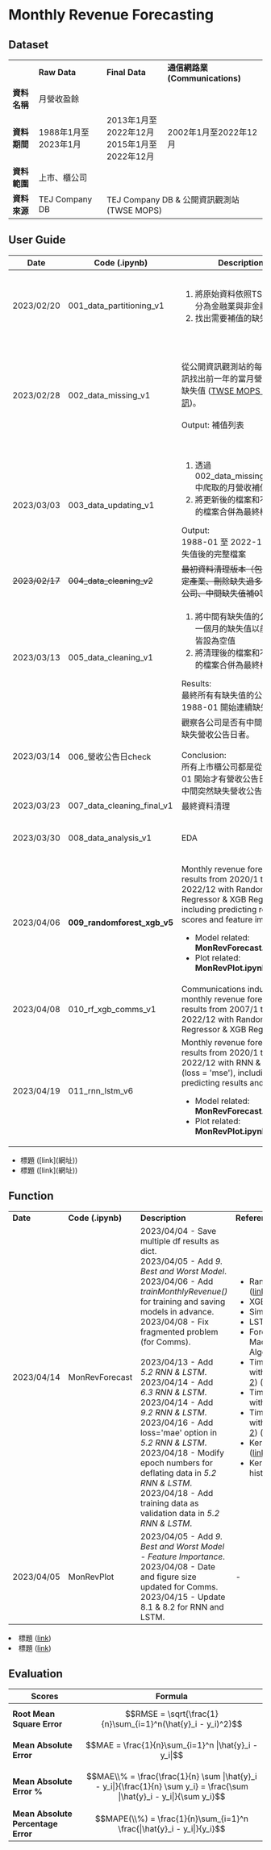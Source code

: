 # Monthly Revenue Forecasting

## Dataset

<table>
  <th>
    <td><strong>Raw Data</strong></td>
    <td><strong>Final Data</strong></td>
    <td><strong>通信網路業 (Communications)</strong></td>
  </th>
  <tr>
    <td><strong>資料名稱</strong></td>
    <td colspan="3">月營收盈餘</td>
  </tr>
  <tr>
    <td><strong>資料期間</strong></td>
    <td>1988年1月至2023年1月</td>
    <td>2013年1月至2022年12月<br>
        2015年1月至2022年12月
    </td>
    <td>2002年1月至2022年12月</td>
  </tr>
  <tr>
    <td><strong>資料範圍</strong></td>
    <td colspan="3">上市、櫃公司</td>
  </tr>
  <tr>
    <td><strong>資料來源</strong></td>
    <td>TEJ Company DB</td>
    <td colspan="2">TEJ Company DB & 公開資訊觀測站 (TWSE MOPS)</td>
  </tr>
</table>


## User Guide

|Date|Code (.ipynb)|Description|References|
|---|---|---|---|
|2023/02/20|001_data_partitioning_v1|<ol><li>將原始資料依照TSE產業別區分為金融業與非金融業</li><li>找出需要補值的缺失值</li></ol>|<ul><li>Pivot Table (樞紐分析表) ([link](https://www.learncodewithmike.com/2022/02/pandas-pivot-table.html))</li><li>Counting Continuous NaN Values for Pandas Time Series ([link](https://stackoverflow.com/questions/52561874/counting-continuous-nan-values-in-panda-time-series))</li></ul>|
|2023/02/28|002_data_missing_v1|從公開資訊觀測站的每月營收資訊找出前一年的當月營收，以補缺失值 ([TWSE MOPS 月營收資訊](https://mops.twse.com.tw/mops/web/t05st10_ifrs))。<br><br>Output: 補值列表|<ul><li>Creating Time Range in Python: Date Range and Month Range ([link](https://catriscode.com/2021/02/27/creating-time-range-in-python/))</li><li>爬蟲：公開資訊觀測站-每月營收彙總表 ([link1](https://www.finlab.tw/%E8%B6%85%E7%B0%A1%E5%96%AE%E7%94%A8python%E6%8A%93%E5%8F%96%E6%AF%8F%E6%9C%88%E7%87%9F%E6%94%B6/)) ([link2](https://medium.com/renee0918/python%E7%88%AC%E8%9F%B2-%E5%80%8B%E8%82%A1%E6%AF%8F%E6%9C%88%E7%87%9F%E6%94%B6%E7%B5%B1%E8%A8%88-6651bc390b8e))</li><li>爬蟲：公開資訊觀測站-財務報表 ([link](https://www.finlab.tw/python-%E8%B2%A1%E5%A0%B1%E7%88%AC%E8%9F%B2-1-%E7%B6%9C%E5%90%88%E6%90%8D%E7%9B%8A%E8%A1%A8/))</li></ul>|
|2023/03/03|003_data_updating_v1|<ol><li>透過 002_data_missing_v1.ipynb 中爬取的月營收補值列表補值</li><li>將更新後的檔案和不需要補值的檔案合併為最終檔案</li></ol>Output: <br>1988-01 至 2022-12 補完缺失值後的完整檔案||
|~~2023/02/17~~|~~004_data_cleaning_v2~~|~~最初資料清理版本（包含刪除特定產業、刪除缺失過多的年月和公司、中間缺失值補0等）~~|<ul><li>Replace NaN Values with Zeros ([link](https://datatofish.com/replace-nan-values-with-zeros/))</li></ul>|
|2023/03/13|005_data_cleaning_v1|<ol><li>將中間有缺失值的公司，最新一個月的缺失值以前的月營收皆設為空值</li><li>將清理後的檔案和不需要補值的檔案合併為最終檔案</li></ol>Results: <br>最終所有有缺失值的公司都是從 1988-01 開始連續缺失||
|2023/03/14|006_營收公告日check|觀察各公司是否有中間月份突然缺失營收公告日者。<br><br>Conclusion: <br>所有上市櫃公司都是從 2013-01 開始才有營收公告日，且沒有中間突然缺失營收公告日者||
|2023/03/23|007_data_cleaning_final_v1|最終資料清理||
|2023/03/30|008_data_analysis_v1|EDA|<ul><li>Seasonal-Trend decomposition using LOESS (STL) ([link](https://www.statsmodels.org/dev/examples/notebooks/generated/stl_decomposition.html))</li></ul>|
|2023/04/06|**009_randomforest_xgb_v5**|Monthly revenue forecasting results from 2020/1 to 2022/12 with Random Forest Regressor & XGB Regressor, including predicting results, scores and feature importance.<br><ul><li>Model related: **MonRevForecast.ipynb**</il><li>Plot related: **MonRevPlot.ipynb**<il></ul>|<ul><li>RandomForestRegressor ([link](https://scikit-learn.org/stable/modules/generated/sklearn.ensemble.RandomForestRegressor.html))</li><li>XGBRegressor ([link](https://xgboost.readthedocs.io/en/stable/python/python_api.html#xgboost.XGBRegressor))</li></ul>|
|2023/04/08|010_rf_xgb_comms_v1|Communications industry monthly revenue forecasting results from 2007/1 to 2022/12 with Random Forest Regressor & XGB Regressor.||
|2023/04/19|011_rnn_lstm_v6|Monthly revenue forecasting results from 2020/1 to 2022/12 with RNN & LSTM (loss = 'mse'), including predicting results and scores.<br><ul><li>Model related: **MonRevForecast.ipynb**</il><li>Plot related: **MonRevPlot.ipynb**<il></ul>|<ul><li>SimpleRNN layer ([link](https://keras.io/api/layers/recurrent_layers/simple_rnn/))</li><li>LSTM layer ([link](https://keras.io/api/layers/recurrent_layers/lstm/))</li></ul>|


<ul><li>標題 ([link](網址))</li><li>標題 ([link](網址))</li></ul>


## Function

<table>
  <tr>
    <td><strong>Date</strong></td>
    <td><strong>Code (.ipynb)</strong></td>
    <td><strong>Description</strong></td>
    <td><strong>References</strong></td>
  </tr>
  
  <tr>
    <td>2023/04/14</td>
    <td>MonRevForecast</td>
    <td>
      2023/04/04 - Save multiple df results as dict.<br>
      2023/04/05 - Add <I>9. Best and Worst Model</I>.<br>
      2023/04/06 - Add <I>trainMonthlyRevenue()</I> for training and saving models in advance.<br>
      2023/04/08 - Fix fragmented problem (for Comms).<br>
      <br>
      2023/04/13 - Add <I>5.2 RNN & LSTM</I>.<br>
      2023/04/14 - Add <I>6.3 RNN & LSTM</I>.<br>
      2023/04/14 - Add <I>9.2 RNN & LSTM</I>.<br>
      2023/04/16 - Add loss='mae' option in <I>5.2 RNN & LSTM</I>.<br>
      2023/04/18 - Modify epoch numbers for deflating data in <I>5.2 RNN & LSTM</I>.<br>
      2023/04/18 - Add training data as validation data in <I>5.2 RNN & LSTM</I>.
    </td>
    <td>
      <ul>
        <li>RandomForestRegressor (<a href="https://scikit-learn.org/stable/modules/generated/sklearn.ensemble.RandomForestRegressor.html" target="_blank">link</a>)</li>
        <li>XGBRegressor (<a href="https://xgboost.readthedocs.io/en/stable/python/python_api.html#xgboost.XGBRegressor" target="_blank">link</a>)</li>
        <li>SimpleRNN layer (<a href="https://keras.io/api/layers/recurrent_layers/simple_rnn/" target="_blank">link</a>)</li>
        <li>LSTM layer (<a href="https://keras.io/api/layers/recurrent_layers/lstm/" target="_blank">link</a>)</li>
        <li>Forecast Sales with Machine Learning Algorithms (<a href="https://www.embedded-robotics.com/forecast-sales-using-machine-learning/#comparing-forecast-sales-using-machine-learning-algorithms" target="_blank">link</a>)</li>
        <li>Time Series Forecasting with Keras 
          (<a href="https://towardsdatascience.com/a-quick-deep-learning-recipe-time-series-forecasting-with-keras-in-python-f759923ba64" target="_blank">link 1</a>) 
          (<a href="https://towardsdatascience.com/a-practical-guide-to-rnn-and-lstm-in-keras-980f176271bc" target="_blank">link 2</a>) 
          (<a href="https://www.datacamp.com/tutorial/tutorial-for-recurrent-neural-network" target="_blank">link 3</a>)
        </li>
        <li>Time Series Prediction with SimpleRNN (<a href="https://machinelearningmastery.com/understanding-simple-recurrent-neural-networks-in-keras/" target="_blank">link</a>)</li>
        <li>Time Series Prediction with LSTM 
          (<a href="https://machinelearningmastery.com/time-series-prediction-lstm-recurrent-neural-networks-python-keras/" target="_blank">link 1</a>) 
          (<a href="https://machinelearningmastery.com/time-series-forecasting-long-short-term-memory-network-python/" target="_blank">link 2</a>) 
          (<a href="https://github.com/yifan-guo-cwru/Time-Series-Prediction-with-LSTM-Recurrent-Neural-Networks-in-Python-with-Keras/blob/master/run.py" target="_blank">link 3</a>)
        </li>
        <li>Keras: EarlyStopping 
          (<a href="https://keras.io/api/callbacks/early_stopping/" target="_blank">link 1</a>)
          (<a href="https://medium.com/zero-equals-false/early-stopping-to-avoid-overfitting-in-neural-network-keras-b68c96ed05d9" target="_blank">link 2</a>)
        </li>
        <li>Keras: Save training history (<a href="https://stackoverflow.com/questions/41061457/keras-how-to-save-the-training-history-attribute-of-the-history-object" target="_blank">link</a>)</li>
      </ul>
    </td>  
  </tr>
  
  <tr>
    <td>2023/04/05</td>
    <td>MonRevPlot</td>
    <td>
      2023/04/05 - Add <I>9. Best and Worst Model - Feature Importance</I>.<br>
      2023/04/08 - Date and figure size updated for Comms.<br>
      2023/04/15 - Update 8.1 & 8.2 for RNN and LSTM.
    </td>
    <td>-</td>
  </tr>

</table>  
  

<li>標題 (<a href="" target="_blank">link</a>)</li>
<li>標題 (<a href="" target="_blank">link</a>)</li>


  
  

  
## Evaluation

|Scores|Formula|
|---|---|
|**Root Mean Square Error**|$$RMSE = \sqrt{\frac{1}{n}\sum_{i=1}^n(\hat{y}_i - y_i)^2}$$|
|**Mean Absolute Error**|$$MAE = \frac{1}{n}\sum_{i=1}^n \|\hat{y}_i - y_i\|$$|
|**Mean Absolute Error %**|$$MAE\\% = \frac{\frac{1}{n} \sum \|\hat{y}_i - y_i\|}{\frac{1}{n} \sum y_i} = \frac{\sum \|\hat{y}_i - y_i\|}{\sum y_i}$$|
|**Mean Absolute Percentage Error**|$$MAPE(\\%) = \frac{1}{n}\sum_{i=1}^n \frac{\|\hat{y}_i - y_i\|}{y_i}$$|






